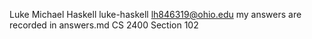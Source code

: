 Luke Michael Haskell
luke-haskell
lh846319@ohio.edu
my answers are recorded in answers.md
CS 2400 Section 102
